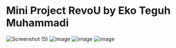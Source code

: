 # Mini Project RevoU by Eko Teguh Muhammadi
![Screenshot (5)](https://user-images.githubusercontent.com/46101229/223750661-5f1e46d7-dbce-4ce7-895c-ea75f06bf462.png)
![image](https://user-images.githubusercontent.com/46101229/223750786-d01c9273-540d-45b6-9348-f739181ab9ce.png)
![image](https://user-images.githubusercontent.com/46101229/223750861-16ca08f9-6744-4ec8-8c5f-7ceded1db646.png)
![image](https://user-images.githubusercontent.com/46101229/223750889-ad983598-4337-4951-bb29-1e3fed7e38de.png)
